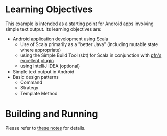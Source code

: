 # Learning Objectives

This example is intended as a starting point for Android apps involving 
simple text output. Its learning objectives are:

- Android application development using Scala
    - Use of Scala primarily as a "better Java" 
      (including mutable state where appropriate)
    - using the Simple Build Tool (sbt) for Scala in conjunction with 
      [pfn's excellent plugin](https://github.com/pfn/android-sdk-plugin)
    - using IntelliJ IDEA (optional)
- Simple text output in Android
- Basic design patterns
    - Command
    - Strategy
    - Template Method

# Building and Running

Please refer to [these notes](http://lucoodevcourse.bitbucket.org/notes/scalaandroiddev.html) for details.

